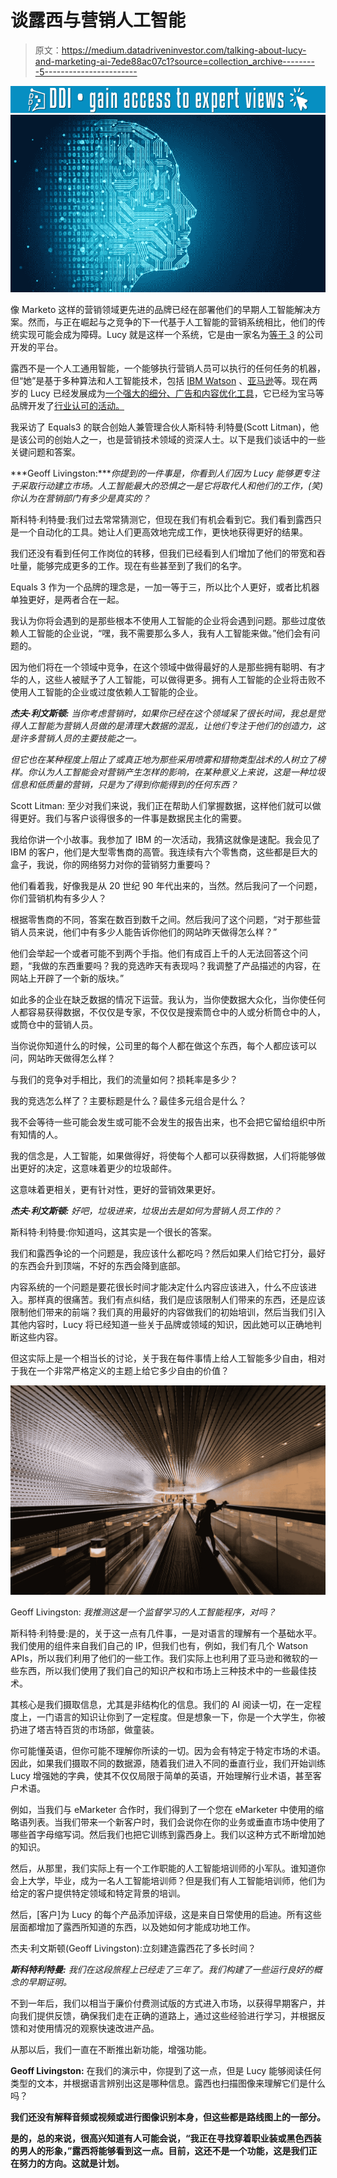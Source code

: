 # 谈露西与营销人工智能

> 原文：<https://medium.datadriveninvestor.com/talking-about-lucy-and-marketing-ai-7ede88ac07c1?source=collection_archive---------5----------------------->

[![](img/5d5489af631b299a89884bc0daf649e5.png)](http://www.track.datadriveninvestor.com/1B9E)![](img/68a216a56c44f5b7fa5d9e301d80c9f3.png)

像 Marketo 这样的营销领域更先进的品牌已经在部署他们的早期人工智能解决方案。然而，与正在崛起与之竞争的下一代基于人工智能的营销系统相比，他们的传统实现可能会成为障碍。Lucy 就是这样一个系统，它是由一家名为[等于 3](http://www.equals3.ai/) 的公司开发的平台。

露西不是一个人工通用智能，一个能够执行营销人员可以执行的任何任务的机器，但“她”是基于多种算法和人工智能技术，包括 [IBM Watson](https://www.ibm.com/watson/) 、[亚马逊](https://aws.amazon.com/machine-learning/ai-lex-polly-rekognition/)等。现在两岁的 Lucy 已经发展成为[一个强大的细分、广告和内容优化工具](https://martechtoday.com/the-evolution-of-lucy-equals-3s-ai-powered-assistant-gets-even-smarter-214245)，它已经为宝马等品牌开发了[行业认可的活动。](http://adage.com/article/special-report-consumer-electronics-show/things-learned-distant-future-auto-ces/311927/)

我采访了 Equals3 的联合创始人兼管理合伙人斯科特·利特曼(Scott Litman)，他是该公司的创始人之一，也是营销技术领域的资深人士。以下是我们谈话中的一些关键问题和答案。

***Geoff Livingston:****你提到的一件事是，你看到人们因为 Lucy 能够更专注于采取行动建立市场。人工智能最大的恐惧之一是它将取代人和他们的工作，(笑)你认为在营销部门有多少是真实的？*

斯科特·利特曼:我们过去常常猜测它，但现在我们有机会看到它。我们看到露西只是一个自动化的工具。她让人们更高效地完成工作，更快地获得更好的结果。

我们还没有看到任何工作岗位的转移，但我们已经看到人们增加了他们的带宽和吞吐量，能够完成更多的工作。现在有些甚至到了我们的名字。

Equals 3 作为一个品牌的理念是，一加一等于三，所以比个人更好，或者比机器单独更好，是两者合在一起。

我认为你将会遇到的是那些根本不使用人工智能的企业将会遇到问题。那些过度依赖人工智能的企业说，“嘿，我不需要那么多人，我有人工智能来做。”他们会有问题的。

因为他们将在一个领域中竞争，在这个领域中做得最好的人是那些拥有聪明、有才华的人，这些人被赋予了人工智能，可以做得更多。拥有人工智能的企业将击败不使用人工智能的企业或过度依赖人工智能的企业。

***杰夫·利文斯顿:*** *当你考虑营销时，如果你已经在这个领域呆了很长时间，我总是觉得人工智能为营销人员做的是清理大数据的混乱，让他们专注于他们的创造力，这是许多营销人员的主要技能之一。*

*但它也在某种程度上阻止了或真正地为那些采用喷雾和猎物类型战术的人树立了榜样。你认为人工智能会对营销产生怎样的影响，在某种意义上来说，这是一种垃圾信息和低质量的营销，只是为了得到你能得到的任何东西？*

Scott Litman: 至少对我们来说，我们正在帮助人们掌握数据，这样他们就可以做得更好。我们与客户谈得很多的一件事是数据民主化的需要。

我给你讲一个小故事。我参加了 IBM 的一次活动，我猜这就像是速配。我会见了 IBM 的客户，他们是大型零售商的高管。我连续有六个零售商，这些都是巨大的盒子，我说，你的网络努力对你的营销努力重要吗？

他们看着我，好像我是从 20 世纪 90 年代出来的，当然。然后我问了一个问题，你们营销机构有多少人？

根据零售商的不同，答案在数百到数千之间。然后我问了这个问题，“对于那些营销人员来说，他们中有多少人能告诉你他们的网站昨天做得怎么样？”

他们会举起一个或者可能不到两个手指。他们有成百上千的人无法回答这个问题，“我做的东西重要吗？我的竞选昨天有表现吗？我调整了产品描述的内容，在网站上开辟了一个新的版块。”

如此多的企业在缺乏数据的情况下运营。我认为，当你使数据大众化，当你使任何人都容易获得数据，不仅仅是专家，不仅仅是搜索筒仓中的人或分析筒仓中的人，或筒仓中的营销人员。

当你说你知道什么的时候，公司里的每个人都在做这个东西，每个人都应该可以问，网站昨天做得怎么样？

与我们的竞争对手相比，我们的流量如何？损耗率是多少？

我的竞选怎么样了？主要标题是什么？最佳多元组合是什么？

我不会等待一些可能会发生或可能不会发生的报告出来，也不会把它留给组织中所有知情的人。

我的信念是，人工智能，如果做得好，将使每个人都可以获得数据，人们将能够做出更好的决定，这意味着更少的垃圾邮件。

这意味着更相关，更有针对性，更好的营销效果更好。

***杰夫·利文斯顿:*** *好吧，垃圾进来，垃圾出去是如何为营销人员工作的？*

斯科特·利特曼:你知道吗，这其实是一个很长的答案。

我们和露西争论的一个问题是，我应该什么都吃吗？然后如果人们给它打分，最好的东西会升到顶端，不好的东西会降到底部。

内容系统的一个问题是要花很长时间才能决定什么内容应该进入，什么不应该进入。那样真的很痛苦。我们有点纠结，我们是应该限制人们带来的东西，还是应该限制他们带来的前端？我们真的用最好的内容做我们的初始培训，然后当我们引入其他内容时，Lucy 将已经知道一些关于品牌或领域的知识，因此她可以正确地判断这些内容。

但这实际上是一个相当长的讨论，关于我在每件事情上给人工智能多少自由，相对于我在一个非常严格定义的主题上给它多少自由的价值？

![](img/ef2930712d7ee46f6579712521c14a55.png)

Geoff Livingston: *我推测这是一个监督学习的人工智能程序，对吗？*

斯科特·利特曼:是的，关于这一点有几件事，一是对语言的理解有一个基础水平。我们使用的组件来自我们自己的 IP，但我们也有，例如，我们有几个 Watson APIs，所以我们利用了他们的一些工作。我们实际上也利用了亚马逊和微软的一些东西，所以我们使用了我们自己的知识产权和市场上三种技术中的一些最佳技术。

其核心是我们摄取信息，尤其是非结构化的信息。我们的 AI 阅读一切，在一定程度上，一门语言的知识让你到了一定程度。但是想象一下，你是一个大学生，你被扔进了塔吉特百货的市场部，做童装。

你可能懂英语，但你可能不理解你所读的一切。因为会有特定于特定市场的术语。因此，如果我们摄取不同的数据源，随着我们进入不同的垂直行业，我们开始训练 Lucy 增强她的字典，使其不仅仅局限于简单的英语，开始理解行业术语，甚至客户术语。

例如，当我们与 eMarketer 合作时，我们得到了一个您在 eMarketer 中使用的缩略语列表。当我们带来一个新客户时，我们会说你在你的业务或垂直市场中使用了哪些首字母缩写词。然后我们也把它训练到露西身上。我们以这种方式不断增加她的知识。

然后，从那里，我们实际上有一个工作职能的人工智能培训师的小军队。谁知道你会上大学，毕业，成为一名人工智能培训师？但是我们有人工智能培训师，他们为给定的客户提供特定领域和特定背景的培训。

然后，[客户]为 Lucy 的每个产品添加评级，这是来自日常使用的启迪。所有这些层面都增加了露西所知道的东西，以及她如何才能成功地工作。

杰夫·利文斯顿(Geoff Livingston):立刻建造露西花了多长时间？

***斯科特利特曼:*** *我们在这段旅程上已经走了三年了。我们构建了一些运行良好的概念的早期证明。*

不到一年后，我们以相当于廉价付费测试版的方式进入市场，以获得早期客户，并向我们提供反馈，确保我们走在正确的道路上，通过这些经验进行学习，并根据反馈和对使用情况的观察快速改进产品。

从那以后，我们一直在不断推出新功能，增强功能。

**Geoff Livingston:** 在我们的演示中，你提到了这一点，但是 Lucy 能够阅读任何类型的文本，并根据语言辨别出这是哪种信息。露西也扫描图像来理解它们是什么吗？

**我们还没有解释音频或视频或进行图像识别本身，但这些都是路线图上的一部分。**

**是的，总的来说，很高兴知道有人可能会说，“我正在寻找穿着职业装或黑色西装的男人的形象，”露西将能够看到这一点。目前，这还不是一个功能，这是我们正在努力的方向。这就是计划。**